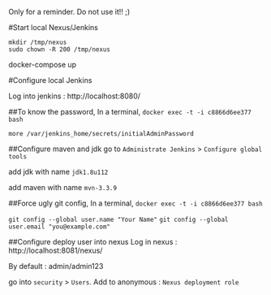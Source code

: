 Only for a reminder. Do not use it!! ;)

#Start local Nexus/Jenkins

```
mkdir /tmp/nexus
sudo chown -R 200 /tmp/nexus                
```

docker-compose up

#Configure local Jenkins

Log into jenkins : http://localhost:8080/

##To know the password, 
In a terminal, ```docker exec -t -i c8866d6ee377 bash``` 

```more /var/jenkins_home/secrets/initialAdminPassword```

##Configure maven and jdk
go to ```Administrate Jenkins``` > ```Configure global tools```

add jdk with name ```jdk1.8u112```

add maven with name ```mvn-3.3.9```

##Force ugly git config, 
In a terminal, ```docker exec -t -i c8866d6ee377 bash``` 

```git config --global user.name "Your Name"```
```git config --global user.email "you@example.com"```

##Configure deploy user into nexus
Log in nexus : http://localhost:8081/nexus/

By default : admin/admin123
 
go into ```security``` > ```Users```. Add to anonymous : ```Nexus deployment role``` 
 




